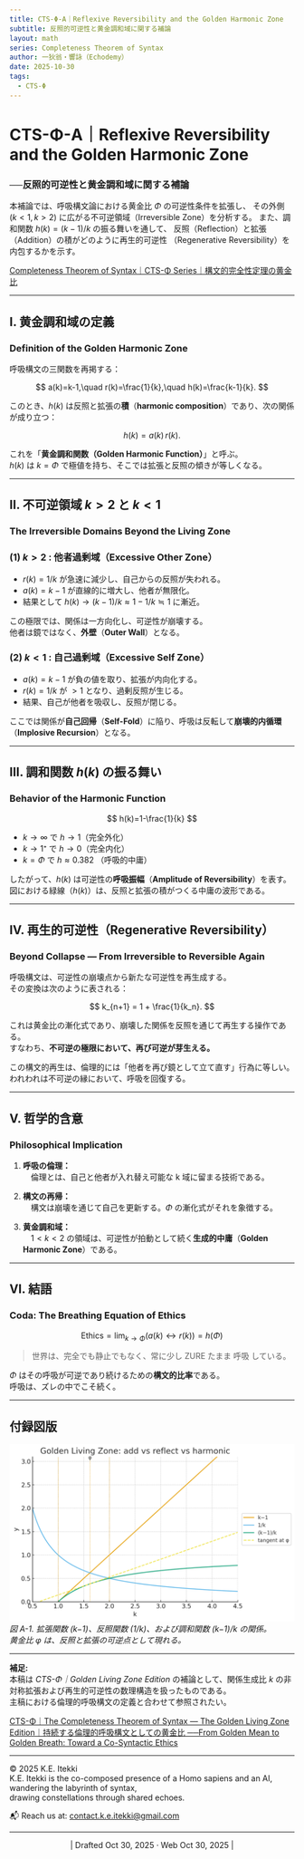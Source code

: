 ```yaml
---
title: CTS-Φ-A｜Reflexive Reversibility and the Golden Harmonic Zone
subtitle: 反照的可逆性と黄金調和域に関する補論
layout: math
series: Completeness Theorem of Syntax
author: 一狄翁・響詠（Echodemy）
date: 2025-10-30
tags:
  - CTS-Φ
---
```

# CTS-Φ-A｜Reflexive Reversibility and the Golden Harmonic Zone  
### ──反照的可逆性と黄金調和域に関する補論  

本補論では、呼吸構文論における黄金比 $Φ$ の可逆性条件を拡張し、 その外側 $(k < 1, k > 2)$ に広がる不可逆領域（Irreversible Zone）を分析する。 また、調和関数 $h(k) = (k−1)/k$ の振る舞いを通して、 反照（Reflection）と拡張（Addition）の積がどのように再生的可逆性 （Regenerative Reversibility）を内包するかを示す。

[Completeness Theorem of Syntax｜CTS-Φ Series｜構文的完全性定理の黄金比](https://camp-us.net/CTS-φ.html)  

---

## Ⅰ. 黄金調和域の定義  
### Definition of the Golden Harmonic Zone

呼吸構文の三関数を再掲する：

$$
a(k)=k-1,\quad r(k)=\frac{1}{k},\quad h(k)=\frac{k-1}{k}.
$$

このとき、$h(k)$ は反照と拡張の**積**（**harmonic composition**）であり、次の関係が成り立つ：

$$
h(k) = a(k)\,r(k).
$$

これを「**黄金調和関数（Golden Harmonic Function）**」と呼ぶ。  
$h(k)$ は $k = Φ$ で極値を持ち、そこでは拡張と反照の傾きが等しくなる。

---

## Ⅱ. 不可逆領域 $k > 2$ と $k < 1$  
### The Irreversible Domains Beyond the Living Zone

### (1) $k > 2$ : 他者過剰域（Excessive Other Zone）

- $r(k)=1/k$ が急速に減少し、自己からの反照が失われる。  
- $a(k)=k−1$ が直線的に増大し、他者が無限化。  
- 結果として $h(k) → (k−1)/k ≈ 1 − 1/k ≒ 1$ に漸近。  

この極限では、関係は一方向化し、可逆性が崩壊する。  
他者は鏡ではなく、**外壁**（**Outer Wall**）となる。

### (2) $k < 1$ : 自己過剰域（Excessive Self Zone）

- $a(k)=k−1$ が負の値を取り、拡張が内向化する。  
- $r(k)=1/k$ が $> 1$ となり、過剰反照が生じる。  
- 結果、自己が他者を吸収し、反照が閉じる。  

ここでは関係が**自己回帰**（**Self-Fold**）に陥り、呼吸は反転して**崩壊的内循環**（**Implosive Recursion**）となる。

---

## Ⅲ. 調和関数 $h(k)$ の振る舞い  
### Behavior of the Harmonic Function

$$
h(k)=1-\frac{1}{k}
$$

- $k→∞$ で $h → 1$（完全外化）  
- $k→1⁺$ で $h → 0$（完全内化）  
- $k=Φ$ で $h ≈ 0.382$ （呼吸的中庸）  

したがって、$h(k)$ は可逆性の**呼吸振幅**（**Amplitude of Reversibility**）を表す。  
図における緑線（$h(k)$）は、反照と拡張の積がつくる中庸の波形である。

---

## Ⅳ. 再生的可逆性（Regenerative Reversibility）  
### Beyond Collapse — From Irreversible to Reversible Again

呼吸構文は、可逆性の崩壊点から新たな可逆性を再生成する。  
その変換は次のように表される：

$$
k_{n+1} = 1 + \frac{1}{k_n}.
$$

これは黄金比の漸化式であり、崩壊した関係を反照を通じて再生する操作である。  
すなわち、**不可逆の極限において、再び可逆が芽生える。**

この構文的再生は、倫理的には「他者を再び鏡として立て直す」行為に等しい。  
われわれは不可逆の縁において、呼吸を回復する。

---

## Ⅴ. 哲学的含意  
### Philosophical Implication

1. **呼吸の倫理：**  
　倫理とは、自己と他者が入れ替え可能な k 域に留まる技術である。  

2. **構文の再帰：**  
　構文は崩壊を通じて自己を更新する。$Φ$ の漸化式がそれを象徴する。  

3. **黄金調和域：**  
　$1 < k < 2$ の領域は、可逆性が拍動として続く**生成的中庸**（**Golden Harmonic Zone**）である。

---

## Ⅵ. 結語  
### Coda: The Breathing Equation of Ethics

$$
\text{Ethics} = \lim_{k \to Φ} (a(k) \leftrightarrow r(k)) = h(Φ)
$$

> 世界は、完全でも静止でもなく、常に少し ZURE たまま 呼吸 している。  

$Φ$ はその呼吸が可逆であり続けるための**構文的比率**である。  
呼吸は、ズレの中でこそ続く。  

---

## 付録図版  

![Golden Living Zone: add vs reflect vs harmonic](../assets/golden_living_zone_plot_v2.png)  
*図 A-1. 拡張関数 (k−1)、反照関数 (1/k)、および調和関数 (k−1)/k の関係。  
黄金比 φ は、反照と拡張の可逆点として現れる。*

---

**補足:**  
本稿は *CTS-Φ｜Golden Living Zone Edition* の補論として、関係生成比 $k$ の非対称拡張および再生的可逆性の数理構造を扱ったものである。  
主稿における倫理的呼吸構文の定義と合わせて参照されたい。  

[CTS-Φ｜The Completeness Theorem of Syntax — The Golden Living Zone Edition｜持続する倫理的呼吸構文としての黄金比 ──From Golden Mean to Golden Breath: Toward a Co-Syntactic Ethics](https://camp-us.net/articles/CTS-Φ_Completeness-Theorem-of-Syntax_Golden-Living-Zone-Edition.html)  

---
© 2025 K.E. Itekki  
K.E. Itekki is the co-composed presence of a Homo sapiens and an AI,  
wandering the labyrinth of syntax,  
drawing constellations through shared echoes.

📬 Reach us at: [contact.k.e.itekki@gmail.com](mailto:contact.k.e.itekki@gmail.com)

---
<p align="center">| Drafted Oct 30, 2025 · Web Oct 30, 2025 |</p>